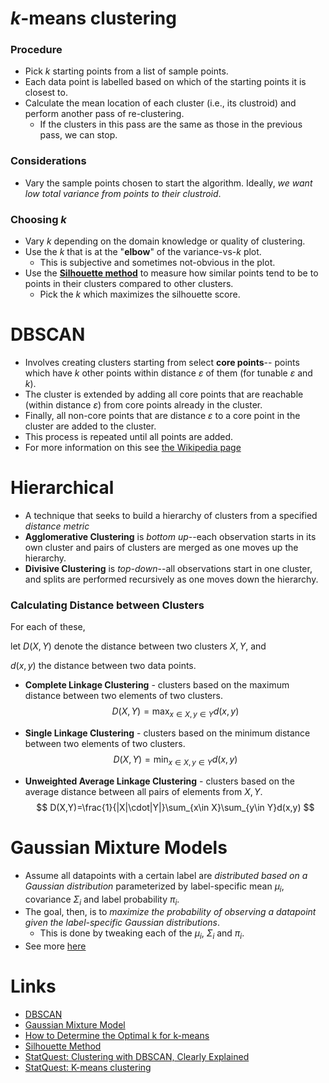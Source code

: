 # $k$-means clustering
### Procedure
* Pick $k$ starting points from a list of sample points.
* Each data point is labelled based on which of the starting points it is closest to.
* Calculate the mean location of each cluster (i.e., its clustroid) and perform another pass of re-clustering.
	* If the clusters in this pass are the same as those in the previous pass, we can stop.
### Considerations
* Vary the sample points chosen to start the algorithm. Ideally, *we want low total variance from points to their clustroid*. 
### Choosing $k$
* Vary $k$ depending on the domain knowledge or quality of clustering.
* Use the $k$ that is at the "**elbow**" of the variance-vs-$k$ plot. 
	* This is subjective and sometimes not-obvious in the plot.
* Use the **[Silhouette method](https://en.wikipedia.org/wiki/Silhouette_(clustering))** to measure how similar points tend to be to points in their clusters compared to other clusters.
	* Pick the $k$ which maximizes the silhouette score.
# DBSCAN
* Involves creating clusters starting from select **core points**-- points which have $k$ other points within distance $\varepsilon$ of them (for tunable $\varepsilon$ and $k$).
* The cluster is extended by adding all core points that are reachable (within distance $\varepsilon$) from core points already in the cluster.
* Finally, all non-core points that are distance $\varepsilon$ to a core point in the cluster are added to the cluster.
* This process is repeated until all points are added. 
* For more information on this see [the Wikipedia page](https://en.wikipedia.org/wiki/DBSCAN)
# Hierarchical
* A technique that seeks to build a hierarchy of clusters from a specified *distance metric*
* **Agglomerative Clustering** is *bottom up*--each observation starts in its own cluster and pairs of clusters are merged as one moves up the hierarchy.
* **Divisive Clustering** is *top-down*--all observations start in one cluster, and splits are performed recursively as one moves down the hierarchy.
### Calculating Distance between Clusters
For each of these, 

let $D(X,Y)$ denote the distance between two clusters $X,Y$, and 

$d(x,y)$ the distance between two data points.
* **Complete Linkage Clustering** - clusters based on the maximum distance between two elements of two clusters. 
  $$
  D(X,Y)=\max_{x\in X, y\in Y}d(x,y)
  $$
  
* **Single Linkage Clustering** - clusters based on the minimum distance between two elements of two clusters. 
  $$
  D(X,Y)=\min_{x\in X,y\in Y}d(x,y)
  $$
  
* **Unweighted Average Linkage Clustering** - clusters based on the average distance between all pairs of elements from $X,Y$. 
  $$
  D(X,Y)=\frac{1}{|X|\cdot|Y|}\sum_{x\in X}\sum_{y\in Y}d(x,y)
  $$
  
# Gaussian Mixture Models
* Assume all datapoints with a certain label are *distributed based on a Gaussian distribution* parameterized by label-specific mean $\mu_i$, covariance $\Sigma_i$ and label probability $\pi_i$.
* The goal, then, is to *maximize the probability of observing a datapoint given the label-specific Gaussian distributions*. 
	* This is done by tweaking each of the $\mu_i$, $\Sigma_i$ and $\pi_i$.
* See more [here](https://www.youtube.com/watch?v=EWd1xRkyEog)
# Links
* [DBSCAN](https://en.wikipedia.org/wiki/DBSCAN)
* [Gaussian Mixture Model](https://www.youtube.com/watch?v=EWd1xRkyEog)
* [How to Determine the Optimal k for k-means](https://medium.com/analytics-vidhya/how-to-determine-the-optimal-k-for-k-means-708505d204eb)
* [Silhouette Method](https://en.wikipedia.org/wiki/Silhouette_(clustering))
* [StatQuest: Clustering with DBSCAN, Clearly Explained](https://www.youtube.com/watch?v=RDZUdRSDOok)
* [StatQuest: K-means clustering](https://www.youtube.com/watch?v=4b5d3muPQmA)